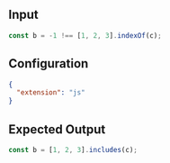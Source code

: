 
## Input
```javascript input
const b = -1 !== [1, 2, 3].indexOf(c);
```

## Configuration
```json configuration
{
  "extension": "js"
}
```

## Expected Output
```javascript expected output
const b = [1, 2, 3].includes(c);
```
